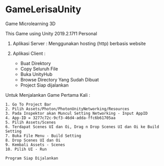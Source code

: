 # GameLerisaUnity

Game Microlearning 3D

This Game using Unity 2019.2.17f1 Personal

1. Aplikasi Server : Menggunakan hosting (http) berbasis website


2. Aplikasi Client :
 
	- Buat Direktory
	- Copy Seluruh File
	- Buka UnityHub 
	- Browse Directory Yang Sudah Dibuat
	- Project Siap dijalankan

Untuk Menjalankan Game Pertama Kali :

	1. Go To Project Bar
	2. Pilih Assets/Photon/PhotonUnityNetworking/Resources
	3. Pada Inspektor akan Muncul Setting Networking - Input AppID
	4. App-ID = 3277c72c-9cf3-46d4-adda-ffc6b61705aa
	5. Pilih Assets/Scenes
	6. Terdapat Scenes UI dan Oi, Drag n Drop Scenes UI dan Oi ke Build Setting
	7. Buka File Menu - Build Setting
	8. Drop Scenes UI dan Oi
	9. Kembali Assets - Scenes
	10. Pilih UI - Run

	Program Siap Dijalankan